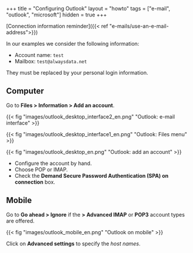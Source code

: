 +++
title = "Configuring Outlook"
layout = "howto"
tags = ["e-mail", "outlook", "microsoft"]
hidden = true
+++

[Connection information reminder]({{< ref "e-mails/use-an-e-mail-address">}})

In our examples we consider the following information:

- Account name: `test`
- Mailbox: `test@alwaysdata.net`

They must be replaced by your personal login information.

## Computer

Go to **Files > Information > Add an account**.

{{< fig "images/outlook_desktop_interface2_en.png" "Outlook: e-mail interface" >}}

{{< fig "images/outlook_desktop_interface1_en.png" "Outlook: Files menu" >}}

{{< fig "images/outlook_desktop_en.png" "Outlook: add an account" >}}

- Configure the account by hand.
- Choose POP or IMAP.
- Check the **Demand Secure Password Authentication (SPA) on connection** box.

## Mobile

Go to **Go ahead > Ignore** if the **> Advanced IMAP** or **POP3** account types are offered.

{{< fig "images/outlook_mobile_en.png" "Outlook on mobile" >}}

Click on **Advanced settings** to specify the *host names*.
